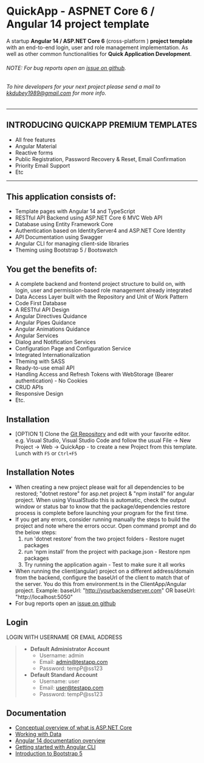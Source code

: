 # **QuickApp** - ASPNET Core 6 / Angular 14 project template
A startup **Angular 14 / ASP.NET Core 6** (cross-platform ) **project template** with an end-to-end login, user and role management implementation.
As well as other common functionalities for **Quick Application Development**.

###### NOTE: For bug reports open an [issue on github](https://github.com/kkdubey/QuickApp/issues). 

###### To hire developers for your next project please send a mail to [kkdubey1989@gmail.com](mailto:kkdubey1989@gmail.com) for more info.

___
## INTRODUCING QUICKAPP PREMIUM TEMPLATES
*   All free features
*   Angular Material
*	Reactive forms
*	Public Registration, Password Recovery & Reset, Email Confirmation
*   Priority Email Support
*   Etc
___



## This application consists of:

*   Template pages with Angular 14 and TypeScript
*   RESTful API Backend using ASP.NET Core 6 MVC Web API
*   Database using Entity Framework Core
*   Authentication based on IdentityServer4 and ASP.NET Core Identity
*   API Documentation using Swagger
*   Angular CLI for managing client-side libraries
*   Theming using Bootstrap 5 / Bootswatch

## You get the benefits of:

*   A complete backend and frontend project structure to build on, with login, user and permission-based role management already integrated
*   Data Access Layer built with the Repository and Unit of Work Pattern
*   Code First Database
*   A RESTful API Design
*   Angular Directives Quidance
*   Angular Pipes Quidance
*   Angular Animations Quidance
*   Angular Services
*   Dialog and Notification Services
*   Configuration Page and Configuration Service
*   Integrated Internationalization
*   Theming with SASS
*   Ready-to-use email API
*   Handling Access and Refresh Tokens with WebStorage (Bearer authentication) - No Cookies
*   CRUD APIs
*   Responsive Design
*   Etc.


## Installation

*   [OPTION 1] Clone the [Git Repository](https://github.com/kkdubey/QuickApp.git) and edit with your favorite editor. e.g. Visual Studio, Visual Studio Code and follow the usual File -> New Project -> Web -> QuickApp - to create a new Project from this template.
    Lunch with `F5` or `Ctrl+F5`


## Installation Notes

*   When creating a new project please wait for all dependencies to be restored; "dotnet restore" for asp.net project & "npm install" for angular project.
    When using VisualStudio this is automatic, check the output window or status bar to know that the package/dependencies restore process is complete before launching your program for the first time.
*   If you get any errors, consider running manually the steps to build the project and note where the errors occur.
    Open command prompt and do the below steps:  
    1. run 'dotnet restore' from the two project folders - Restore nuget packages
	2. run 'npm install' from the project with package.json - Restore npm packages
	3. Try running the application again - Test to make sure it all works
*	When running the client(angular) project on a different address/domain from the backend, configure the baseUrl of the client to match that of the server.
	You do this from environment.ts in the ClientApp/Angular project.
	Example: baseUrl: "http://yourbackendserver.com" OR baseUrl: "http://localhost:5050"
*	For bug reports open an [issue on github](https://github.com/kkdubey/QuickApp/issues)


## Login

LOGIN WITH USERNAME OR EMAIL ADDRESS
> * **Default Administrator Account**
>   * Username: admin
>   * Email:    admin@testapp.com
>   * Password: tempP@ss123
> * **Default Standard Account**
>   * Username: user
>   * Email:    user@testapp.com
>   * Password: tempP@ss123


## Documentation

*   [Conceptual overview of what is ASP.NET Core](https://go.microsoft.com/fwlink/?LinkId=518008)
*   [Working with Data](https://docs.microsoft.com/en-us/ef/#pivot=efcore)
*   [Angular 14 documentation overview](https://angular.io/guide/quickstart)
*   [Getting started with Angular CLI](https://cli.angular.io)
*   [Introduction to Bootstrap 5](https://getbootstrap.com/docs/5.2/getting-started/introduction)
